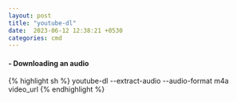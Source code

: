 ```yaml
---
layout: post
title: "youtube-dl"
date:  2023-06-12 12:38:21 +0530
categories: cmd
---
```


#### - Downloading an audio

{% highlight sh %}
youtube-dl --extract-audio --audio-format m4a video_url
{% endhighlight %}
